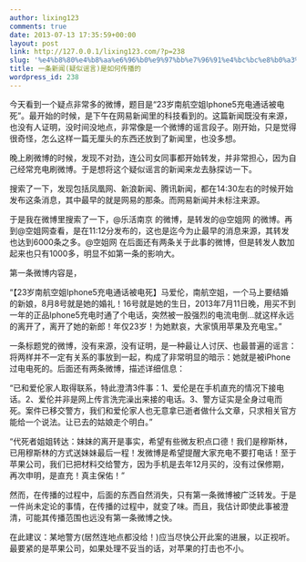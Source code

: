 ```yaml
---
author: lixing123
comments: true
date: 2013-07-13 17:35:59+00:00
layout: post
link: http://127.0.0.1/lixing123.com/?p=238
slug: '%e4%b8%80%e4%b8%aa%e6%96%b0%e9%97%bb%e7%96%91%e4%bc%bc%e8%b0%a3%e8%a8%80%e6%98%af%e5%a6%82%e4%bd%95%e4%bc%a0%e6%92%ad%e7%9a%84'
title: 一条新闻(疑似谣言)是如何传播的
wordpress_id: 238
---
```


今天看到一个疑点非常多的微博，题目是“23岁南航空姐Iphone5充电通话被电死”。最开始的时候，是下午在网易新闻里的科技看到的。这篇新闻既没有来源，也没有人证明，没时间没地点，非常像是一个微博的谣言段子。刚开始，只是觉得很奇怪，怎么这样一篇无厘头的东西还放到了新闻里，也没多想。

晚上刷微博的时候，发现不对劲，连公司女同事都开始转发，并非常担心，因为自己经常充电刷微博。于是想将这个疑似谣言的新闻来龙去脉探访一下。<!-- more -->

搜索了一下，发现包括凤凰网、新浪新闻、腾讯新闻，都在14:30左右的时候开始发布这条消息，其中最早的就是网易的那条。而网易新闻并未标注来源。

于是我在微博里搜索了一下，@乐活南京 的微博，是转发的@空姐网 的微博。再到@空姐网查看，是在11:12分发布的，这也是迄今为止最早的消息来源，其转发也达到6000条之多。@空姐网 在后面还有两条关于此事的微博，但是转发人数加起来也只有1000多，明显不如第一条的影响大。

第一条微博内容是，

“【23岁南航空姐Iphone5充电通话被电死】马爱伦，南航空姐，一个马上要结婚的新娘，8月8号就是她的婚礼！16号就是她的生日，2013年7月11日晚，用买不到一年的正品Iphone5充电时通了个电话，突然被一股强烈的电流电倒...就这样永远的离开了，离开了她的新郎！年仅23岁！为她默哀，大家慎用苹果及充电宝。”

一条标题党的微博，没有来源，没有证明，是一种最让人讨厌、也最普遍的谣言：将两样并不一定有关系的事放到一起，构成了非常明显的暗示：她就是被iPhone过电电死的。后面还有两条微博，描述详细信息：

“已和爱伦家人取得联系，特此澄清3件事：1、爱伦是在手机直充的情况下接电话。2、爱伦并非是网上传言洗完澡出来接的电话。3、警方证实是全身过电而死。案件已移交警方，我们和爱伦家人也无意拿已逝者做什么文章，只求相关官方能给一个说法。让已去的姑娘走个明白。”

“代死者姐姐转达：妹妹的离开是事实，希望有些微友积点口德！我们是穆斯林，已用穆斯林的方式送妹妹最后一程！发微博是希望提醒大家充电不要打电话！至于苹果公司，我们已把材料交给警方，因为手机是去年12月买的，没有过保修期，再次申明，是直充！真主保佑！”

然而，在传播的过程中，后面的东西自然消失，只有第一条微博被广泛转发。于是一件尚未定论的事情，在传播的过程中，就变了味。而且，我估计即使此事被澄清，可能其传播范围也远没有第一条微博之快。

在此建议：某地警方(居然连地点都没给！)应当尽快公开此案的进展，以正视听。最要紧的是苹果公司，如果处理不妥当的话，对苹果的打击也不小。
